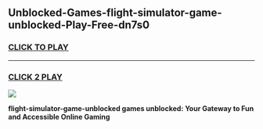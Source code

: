 
## Unblocked-Games-flight-simulator-game-unblocked-Play-Free-dn7s0
<h3>
<a href="https://premium76.site?title=flight-simulator-game-unblocked&ref=18A1">CLICK TO PLAY</a></h3>
<hr>

<h3>
<a href="https://premium76.site?title=flight-simulator-game-unblocked&ref=18A1">CLICK 2 PLAY</a>
  
</h3>

<a href="https://premium76.site?title=flight-simulator-game-unblocked&ref=18A1"><img src="https://clearcache.store/games.png"></a>


**flight-simulator-game-unblocked games unblocked: Your Gateway to Fun and Accessible Online Gaming**
